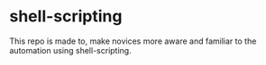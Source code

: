 # shell-scripting
This repo is made to, make novices more aware and familiar to the automation using shell-scripting. 
